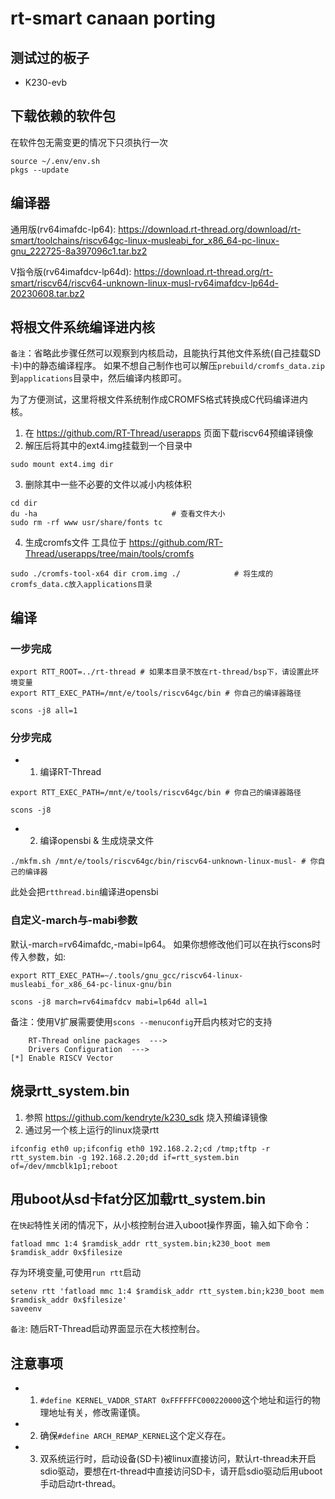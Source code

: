 # rt-smart canaan porting

## 测试过的板子

- K230-evb

## 下载依赖的软件包

在软件包无需变更的情况下只须执行一次
```
source ~/.env/env.sh
pkgs --update
```

## 编译器

通用版(rv64imafdc-lp64):
https://download.rt-thread.org/download/rt-smart/toolchains/riscv64gc-linux-musleabi_for_x86_64-pc-linux-gnu_222725-8a397096c1.tar.bz2

V指令版(rv64imafdcv-lp64d):
https://download.rt-thread.org/rt-smart/riscv64/riscv64-unknown-linux-musl-rv64imafdcv-lp64d-20230608.tar.bz2


## 将根文件系统编译进内核

`备注`：省略此步骤任然可以观察到内核启动，且能执行其他文件系统(自己挂载SD卡)中的静态编译程序。
如果不想自己制作也可以解压`prebuild/cromfs_data.zip`到`applications`目录中，然后编译内核即可。

为了方便测试，这里将根文件系统制作成CROMFS格式转换成C代码编译进内核。

1. 在 https://github.com/RT-Thread/userapps 页面下载riscv64预编译镜像
2. 解压后将其中的ext4.img挂载到一个目录中
```
sudo mount ext4.img dir
```
3. 删除其中一些不必要的文件以减小内核体积
```
cd dir
du -ha                              # 查看文件大小
sudo rm -rf www usr/share/fonts tc

```
4. 生成cromfs文件
工具位于 https://github.com/RT-Thread/userapps/tree/main/tools/cromfs
```
sudo ./cromfs-tool-x64 dir crom.img ./            # 将生成的cromfs_data.c放入applications目录
```

## 编译

### 一步完成
```
export RTT_ROOT=../rt-thread # 如果本目录不放在rt-thread/bsp下，请设置此环境变量
export RTT_EXEC_PATH=/mnt/e/tools/riscv64gc/bin # 你自己的编译器路径

scons -j8 all=1
```

### 分步完成
* 1. 编译RT-Thread
```
export RTT_EXEC_PATH=/mnt/e/tools/riscv64gc/bin # 你自己的编译器路径

scons -j8

```

* 2. 编译opensbi & 生成烧录文件
```
./mkfm.sh /mnt/e/tools/riscv64gc/bin/riscv64-unknown-linux-musl- # 你自己的编译器
```
此处会把`rtthread.bin`编译进opensbi

### 自定义-march与-mabi参数

默认-march=rv64imafdc,-mabi=lp64。
如果你想修改他们可以在执行scons时传入参数，如:
```
export RTT_EXEC_PATH=~/.tools/gnu_gcc/riscv64-linux-musleabi_for_x86_64-pc-linux-gnu/bin

scons -j8 march=rv64imafdcv mabi=lp64d all=1
```
备注：使用V扩展需要使用`scons --menuconfig`开启内核对它的支持
```
    RT-Thread online packages  --->
    Drivers Configuration  --->
[*] Enable RISCV Vector
```

## 烧录rtt_system.bin

1. 参照 https://github.com/kendryte/k230_sdk 烧入预编译镜像
2. 通过另一个核上运行的linux烧录rtt
```
ifconfig eth0 up;ifconfig eth0 192.168.2.2;cd /tmp;tftp -r rtt_system.bin -g 192.168.2.20;dd if=rtt_system.bin of=/dev/mmcblk1p1;reboot

```

## 用uboot从sd卡fat分区加载rtt_system.bin

在`快起`特性关闭的情况下，从小核控制台进入uboot操作界面，输入如下命令：
```
fatload mmc 1:4 $ramdisk_addr rtt_system.bin;k230_boot mem $ramdisk_addr 0x$filesize

```

存为环境变量,可使用`run rtt`启动
```
setenv rtt 'fatload mmc 1:4 $ramdisk_addr rtt_system.bin;k230_boot mem $ramdisk_addr 0x$filesize'
saveenv

```


`备注`: 随后RT-Thread启动界面显示在大核控制台。

## 注意事项
* 1. `#define KERNEL_VADDR_START 0xFFFFFFC000220000`这个地址和运行的物理地址有关，修改需谨慎。
* 2. 确保`#define ARCH_REMAP_KERNEL`这个定义存在。
* 3. 双系统运行时，启动设备(SD卡)被linux直接访问，默认rt-thread未开启sdio驱动，要想在rt-thread中直接访问SD卡，请开启sdio驱动后用uboot手动启动rt-thread。
